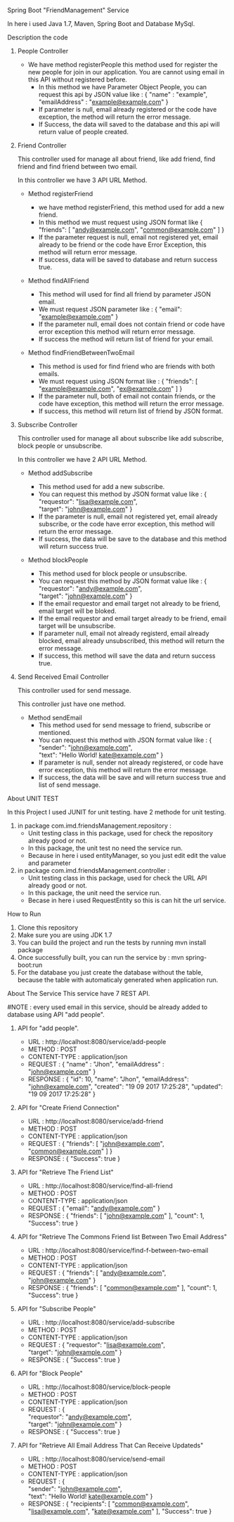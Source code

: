 Spring Boot "FriendManagement" Service

In here i used Java 1.7, Maven, Spring Boot and Database MySql.

Description the code

1. People Controller

	* We have method registerPeople this method used for register the new people for join in our application. You are cannot using email in this API without registered before.
		- In this method we have Parameter Object People, you can request this api by JSON value like :
		{
			"name" : "example",
			"emailAddress" : "example@example.com"
		}
		- If parameter is null, email already registered or the code have exception, the method will return the error message.
		- If Success, the data will saved to the database and this api will return value of people created.

2. Friend Controller

	This controller used for manage all about friend, like add friend, find friend and find friend between two email.

	In this controller we have 3 API URL Method.

	* Method registerFriend	
		- we have method registerFriend, this method used for add a new friend.
		- In this method we must request using JSON format like 
			{
			  "friends": [
				"andy@example.com",
				"common@example.com"
			  ]
			}
		- If the parameter request is null, email not registered yet, email already to be friend or the code have Error Exception, this method will return error message.
		- If success, data will be saved to database and return success true.

	* Method findAllFriend
		- This method will used for find all friend by parameter JSON email.
		- We must request JSON parameter like :
			{ 
			  "email":  "example@example.com"
			}
		- If the parameter null, email does not contain friend or code have error exception this method will return error message.
		- If success the method will return list of friend for your email.

	* Method findFriendBetweenTwoEmail
		- This method is used for find friend who are friends with both emails.
		- We must request using JSON format like :
			{
			  "friends": [
				"example@example.com",
				"ex@example.com"
			  ]
			}
		- If the parameter null, both of email not contain friends, or the code have exception, this method will return the error message.
		- If success, this method will return list of friend by JSON format.

3. Subscribe Controller

	This controller used for manage all about subscribe like add subscribe, block people or unsubscribe.

	In this controller we have 2 API URL Method.

	* Method addSubscribe
		- This method used for add a new subscribe.
		- You can request this method by JSON format value like :
			{   
			   "requestor": "lisa@example.com",   
			   "target": "john@example.com" 
			}
		- If the parameter is null, email not registered yet, email already subscribe, or the code have error exception, this method will return the error message.
		- If success, the data will be save to the database and this method will return success true.

	* Method blockPeople
		- This method used for block people or unsubscribe.
		- You can request this method by JSON format value like :
			{   
				"requestor": "andy@example.com",   
				"target": "john@example.com" 
			} 
		- If the email requestor and email target not already to be friend, email target will be bloked.
		- If the email requestor and email target already to be friend, email target will be unsubscribe.
		- If parameter null, email not already registerd, email already blocked, email already unsubscribed, this method will return the error message.
		- If success, this method will save the data and return success true.
		
4. Send Received Email Controller

	This controller used for send message.

	This controller just have one method.

	* Method sendEmail
		- This method used for send message to friend, subscribe or mentioned.
		- You can request this method with JSON format value like : 
			{   
			   "sender":  "john@example.com",   
			   "text": "Hello World! kate@example.com" 
			}
		- If parameter is null, sender not already registered, or code have error exception, this method will return the error message.
		- If success, the data will be save and will return success true and list of send message.

About UNIT TEST

In this Project I used JUNIT for unit testing.
have 2 methode for unit testing.

1. in package com.imd.friendsManagement.repository :
	- Unit testing class in this package, used for check the repository already good or not.
	- In this package, the unit test no need the service run.
	- Because in here i used entityManager, so you just edit edit the value and parameter
2. in package com.imd.friendsManagement.controller :
	- Unit testing class in this package, used for check the URL API already good or not.
	- In this package, the unit need the service run.
	- Becase in here i used RequestEntity so this is can hit the url service.
		
How to Run

1. Clone this repository
2. Make sure you are using JDK 1.7
3. You can build the project and run the tests by running mvn install package
4. Once successfully built, you can run the service by : mvn spring-boot:run
5. For the database you just create the database without the table, because the table with automaticaly generated when application run.

About The Service
This service have 7 REST API.

#NOTE : every used email in this service, should be already added to database using API "add people".

1. API for "add people".
	- URL    		: http://localhost:8080/service/add-people
	- METHOD 		: POST
	- CONTENT-TYPE	: application/json
	- REQUEST 		: { 
						"name" : "Jhon", 
						"emailAddress" : "john@example.com" 
					  }
	- RESPONSE		: { 
						"id": 10, 
						"name": "Jhon", 
						"emailAddress": 
						"john@example.com", 
						"created": "19 09 2017 17:25:28", "updated": "19 09 2017 17:25:28" 
					  }

2. API for "Create Friend Connection"
	- URL			: http://localhost:8080/service/add-friend
	- METHOD		: POST
	- CONTENT-TYPE	: application/json
	- REQUEST		: { 
						"friends": [ 
							"john@example.com", 
							"common@example.com" 
							] 
					  }
	- RESPONSE		: { 
						"Success": true 
					  }
	
3. API for "Retrieve The Friend List"
	- URL 			: http://localhost:8080/service/find-all-friend
	- METHOD		: POST
	- CONTENT-TYPE	: application/json
	- REQUEST		: { 
						"email": "andy@example.com" 
					  }
	- RESPONSE		: {
						"friends": [
							"john@example.com"
						],
						"count": 1,
						"Success": true
					  }
	
4. API for "Retrieve The Commons Friend list Between Two Email Address"
	- URL			: http://localhost:8080/service/find-f-between-two-email
	- METHOD		: POST
	- CONTENT-TYPE 	: application/json
	- REQUEST		: { 
						"friends": [ 
							"andy@example.com", 
							"john@example.com" 
					  }
	- RESPONSE		: {
						"friends": [
							"common@example.com"
						],
						"count": 1,
						"Success": true
					  }
	
5. API for "Subscribe People"
	- URL			: http://localhost:8080/service/add-subscribe
	- METHOD		: POST
	- CONTENT-TYPE	: application/json
	- REQUEST		: { 
						"requestor": "lisa@example.com",   
						"target": "john@example.com" 
					  }
	- RESPONSE		: { 
						"Success": true 
					  }
	
6. API for "Block People"
	- URL 			: http://localhost:8080/service/block-people
	- METHOD		: POST
	- CONTENT-TYPE	: application/json
	- REQUEST		: {   
						"requestor": "andy@example.com",   
						"target": "john@example.com" 
					  } 
	- RESPONSE		: { 
						"Success": true 
					  }
	
7. API for "Retrieve All Email Address That Can Receive Updateds"
	- URL 			: http://localhost:8080/service/send-email
	- METHOD		: POST
	- CONTENT-TYPE	: application/json
	- REQUEST		: {   
						"sender":  "john@example.com",   
						"text": "Hello World! kate@example.com" 
					  } 
	- RESPONSE		: {
						"recipients": [
							"common@example.com",
							"lisa@example.com",
							"kate@example.com"
						],
						"Success": true
					  }

